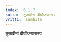 ```yaml
---
index:  6.1.7
sutra:  तुजादीनां दीर्घोऽभ्यासस्य
vritti:  samhita 
---
```


तुजादीनां दीर्घोऽभ्यासस्य

